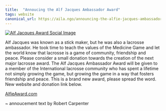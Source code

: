```yaml
---
title:  "Annoucing the Alf Jacques Ambassador Award"
tags: website
canonical_url: https://aila.ngo/announcing-the-alfie-jacques-ambassador-award/
---
```

[![Alf Jacques Award Social Image](/assets/img/alf-jacques-social-image.jpg)](/assets/img/alf-jacques-social-image.jpg)

Alf Jacques was known as a stick maker, but he was also a lacrosse ambassador. He took time to teach the values of the Medicine Game and let the world know that lacrosse is a game of community, friendship and peace. Please consider a small donation towards the creation of the next major lacrosse award. The Alf Jacques Ambassador Award will be given to a member of the International lacrosse community who has spent a lifetime not simply growing the game, but growing the game in a way that fosters friendship and peace. This is a brand new award, please spread the word. New website and donation link below. 

[AlfieAward.com](https://alfieaward.com)

~ annoucement text by Robert Carpenter